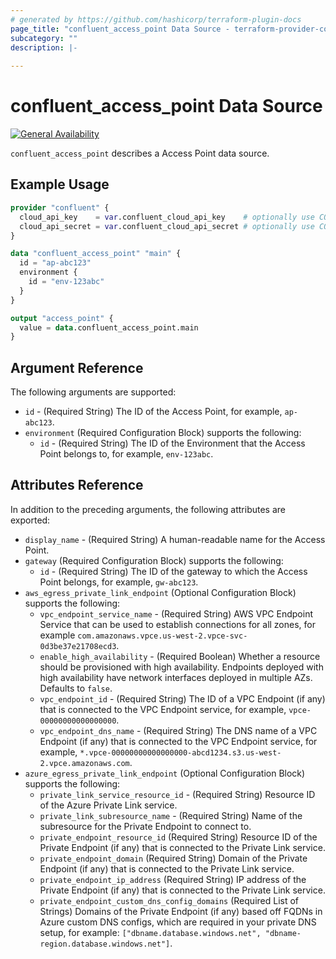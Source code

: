 ```yaml
---
# generated by https://github.com/hashicorp/terraform-plugin-docs
page_title: "confluent_access_point Data Source - terraform-provider-confluent"
subcategory: ""
description: |-
   
---
```


# confluent_access_point Data Source

[![General Availability](https://img.shields.io/badge/Lifecycle%20Stage-General%20Availability-%2345c6e8)](https://docs.confluent.io/cloud/current/api.html#section/Versioning/API-Lifecycle-Policy)

`confluent_access_point` describes a Access Point data source.

## Example Usage

```terraform
provider "confluent" {
  cloud_api_key    = var.confluent_cloud_api_key    # optionally use CONFLUENT_CLOUD_API_KEY env var
  cloud_api_secret = var.confluent_cloud_api_secret # optionally use CONFLUENT_CLOUD_API_SECRET env var
}

data "confluent_access_point" "main" {
  id = "ap-abc123"
  environment {
    id = "env-123abc"
  }
}

output "access_point" {
  value = data.confluent_access_point.main
}
```

<!-- schema generated by tfplugindocs -->
## Argument Reference

The following arguments are supported:

- `id` - (Required String) The ID of the Access Point, for example, `ap-abc123`.
- `environment` (Required Configuration Block) supports the following:
    - `id` - (Required String) The ID of the Environment that the Access Point belongs to, for example, `env-123abc`.

## Attributes Reference

In addition to the preceding arguments, the following attributes are exported:

- `display_name` - (Required String) A human-readable name for the Access Point.
- `gateway` (Required Configuration Block) supports the following:
  - `id` - (Required String) The ID of the gateway to which the Access Point belongs, for example, `gw-abc123`.
- `aws_egress_private_link_endpoint` (Optional Configuration Block) supports the following:
  - `vpc_endpoint_service_name` - (Required String) AWS VPC Endpoint Service that can be used to establish connections for all zones, for example `com.amazonaws.vpce.us-west-2.vpce-svc-0d3be37e21708ecd3`.
  - `enable_high_availability` - (Required Boolean) Whether a resource should be provisioned with high availability. Endpoints deployed with high availability have network interfaces deployed in multiple AZs. Defaults to `false`.
  - `vpc_endpoint_id` - (Required String) The ID of a VPC Endpoint (if any) that is connected to the VPC Endpoint service, for example, `vpce-00000000000000000`.
  - `vpc_endpoint_dns_name` - (Required String) The DNS name of a VPC Endpoint (if any) that is connected to the VPC Endpoint service, for example, `*.vpce-00000000000000000-abcd1234.s3.us-west-2.vpce.amazonaws.com`.
- `azure_egress_private_link_endpoint` (Optional Configuration Block) supports the following:
  - `private_link_service_resource_id` - (Required String) Resource ID of the Azure Private Link service.
  - `private_link_subresource_name` - (Required String) Name of the subresource for the Private Endpoint to connect to.
  - `private_endpoint_resource_id` (Required String) Resource ID of the Private Endpoint (if any) that is connected to the Private Link service.
  - `private_endpoint_domain` (Required String) Domain of the Private Endpoint (if any) that is connected to the Private Link service.
  - `private_endpoint_ip_address` (Required String) IP address of the Private Endpoint (if any) that is connected to the Private Link service.
  - `private_endpoint_custom_dns_config_domains` (Required List of Strings) Domains of the Private Endpoint (if any) based off FQDNs in Azure custom DNS configs, which are required in your private DNS setup, for example: `["dbname.database.windows.net", "dbname-region.database.windows.net"]`.
